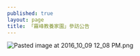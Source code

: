 ```yaml
---
published: true
layout: page
title: 「霧峰教養家園」參訪公告
---
```


![Pasted image at 2016_10_09 12_08 PM.png]({{site.baseurl}}/static_files/upload_images/img2.png)

